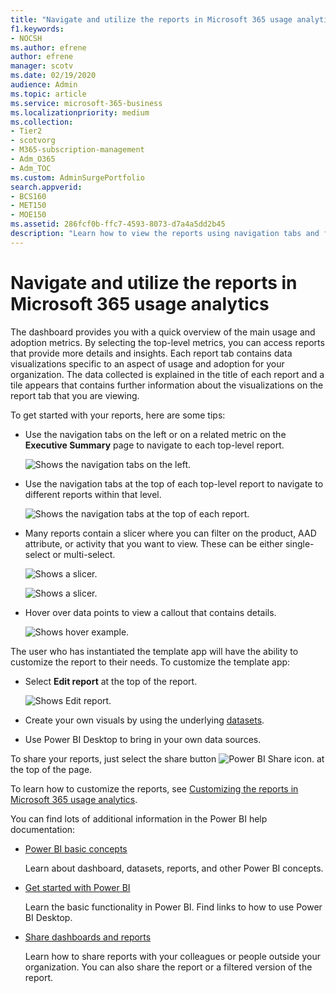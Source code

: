 ```yaml
---
title: "Navigate and utilize the reports in Microsoft 365 usage analytics"
f1.keywords:
- NOCSH
ms.author: efrene
author: efrene
manager: scotv
ms.date: 02/19/2020
audience: Admin
ms.topic: article
ms.service: microsoft-365-business
ms.localizationpriority: medium
ms.collection: 
- Tier2
- scotvorg
- M365-subscription-management 
- Adm_O365
- Adm_TOC
ms.custom: AdminSurgePortfolio
search.appverid:
- BCS160
- MET150
- MOE150
ms.assetid: 286fcf0b-ffc7-4593-8073-d7a4a5dd2b45
description: "Learn how to view the reports using navigation tabs and filters."
---
```


# Navigate and utilize the reports in Microsoft 365 usage analytics

The dashboard provides you with a quick overview of the main usage and adoption metrics. By selecting the top-level metrics, you can access reports that provide more details and insights. Each report tab contains data visualizations specific to an aspect of usage and adoption for your organization. The data collected is explained in the title of each report and a tile appears that contains further information about the visualizations on the report tab that you are viewing.

To get started with your reports, here are some tips:

- Use the navigation tabs on the left or on a related metric on the **Executive Summary** page to navigate to each top-level report.

    ![Shows the navigation tabs on the left.](../../media/navigate-usage-analytics1.png)

- Use the navigation tabs at the top of each top-level report to navigate to different reports within that level.

    ![Shows the navigation tabs at the top of each report.](../../media/navigate-usage-analytics2.png)

- Many reports contain a slicer where you can filter on the product, AAD attribute, or activity that you want to view. These can be either single-select or multi-select.

    ![Shows a slicer.](../../media/navigate-usage-analytics3.png)

    ![Shows a slicer.](../../media/navigate-usage-analytics4.png)


- Hover over data points to view a callout that contains details.

    ![Shows hover example.](../../media/navigate-usage-analytics6.png)

The user who has instantiated the template app will have the ability to customize the report to their needs. To customize the template app:

- Select **Edit report** at the top of the report.

    ![Shows Edit report.](../../media/navigate-usage-analytics7.png)


- Create your own visuals by using the underlying [datasets](usage-analytics-data-model.md).

- Use Power BI Desktop to bring in your own data sources.

To share your reports, just select the share button ![Power BI Share icon.](../../media/dbb0569d-2013-4f9d-ab9d-d01b09631b92.png) at the top of the page.

To learn how to customize the reports, see [Customizing the reports in Microsoft 365 usage analytics](customize-reports.md).

You can find lots of additional information in the Power BI help documentation:

- [Power BI basic concepts](/power-bi/service-basic-concepts)

    Learn about dashboard, datasets, reports, and other Power BI concepts.

- [Get started with Power BI](/power-bi/service-get-started?wt.mc_id=O365_Reports_PBI_contentpack)

    Learn the basic functionality in Power BI. Find links to how to use Power BI Desktop.

- [Share dashboards and reports](/power-bi/service-share-dashboards)

    Learn how to share reports with your colleagues or people outside your organization. You can also share the report or a filtered version of the report.
